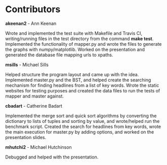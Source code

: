 # Contributors
**akeenan2** - Ann Keenan

Wrote and implemented the test suite with Makefile and Travis CI, writing/running files in the test directory from the command **make test**. Implemented the functionality of mapper.py and wrote the files to generate the graphs with numpy/matplotlib. Worked on the presentation and generated the database file mapping urls to xpaths.

**msills** - Michael Sills

Helped structure the program layout and came up with the idea. Implemented master.py and the BST, and helped create the searching mechanism for finding headlines from a list of key words. Wrote the static websites for testing purposes and created the data files to run the tests of mapper and master against.

**cbadart** - Catherine Badart

Implemented the merge sort and quick sort algorithms by converting the dictionary to lists of tuples and sorting by value, and wrote/helped run the benchmark script. Created the search for headlines from key words, wrote the main execution for master.py by adding options, and worked on the presentation slides.

**mhutchi2** - Michael Hutchinson

Debugged and helped with the presentation.